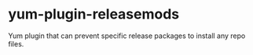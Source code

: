 # yum-plugin-releasemods
Yum plugin that can prevent specific release packages to install any repo files.
